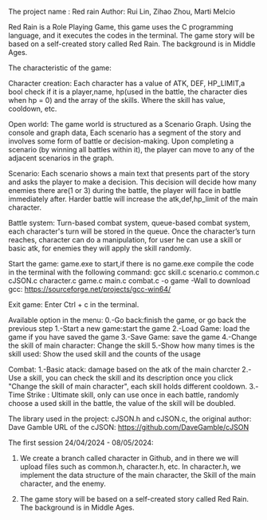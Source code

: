 The project name : Red rain
Author: Rui Lin, Zihao Zhou, Marti Melcio

Red Rain is a Role Playing Game, this game uses the C programming language, and it executes the codes in the terminal. The game story will be based on a self-created story called Red Rain. The background is in Middle Ages.

The characteristic of the game:

Character creation:	Each character has a value of ATK, DEF, HP_LIMIT,a bool check if it is a player,name, hp(used in the battle, the character dies when hp = 0) and the array of the skills. Where the skill has value, cooldown, etc.

Open world: The game world is structured as a Scenario Graph. Using the console and graph data, Each scenario has a segment of the story and involves some form of battle or decision-making. Upon completing a scenario (by winning all battles within it), the player can move to any of the adjacent scenarios in the graph.

Scenario: Each scenario shows a main text that presents part of the story and asks the player to make a decision. This decision will decide how many enemies there are(1 or 3) during the battle, the player will face in battle immediately after. Harder battle will increase the atk,def,hp_limit of the main character.

Battle system: Turn-based combat system, queue-based combat system, each character's turn will be stored in the queue. Once the character’s turn reaches, character can do a manipulation, for user he can use a skill or basic atk, for enemies they will apply the skill randomly.

Start the game: game.exe to start,if there is no game.exe compile the code in the terminal with the following command:
gcc skill.c scenario.c common.c cJSON.c character.c game.c main.c combat.c  -o game -Wall
to download gcc:  https://sourceforge.net/projects/gcc-win64/

Exit game: Enter Ctrl + c in the terminal.

Available option in the menu:
0.-Go back:finish the game, or go back the previous step
1.-Start a new game:start the game
2.-Load Game: load the game if you have saved the game
3.-Save Game: save the game
4.-Change the skill of main character: Change the skill
5.-Show how many times is the skill used: Show the used skill and the counts of the usage

Combat:
1.-Basic atack: damage based on the atk of the main charcter
2.-Use a skill, you can check the skill and its description once you click "Change the skill of main character", each skill holds different cooldown.
3.-Time Strike : Ultimate skill, only can use once in each battle, randomly choose a used skill in the battle, the value of the skill will be doubled.

The library used in the project: cJSON.h and cJSON.c, 
the original author:	Dave Gamble         URL of the cJSON: https://github.com/DaveGamble/cJSON


	




The first session 24/04/2024 - 08/05/2024:
  1. We create a branch called character in Github, and in there we will upload files such as common.h, character.h, etc.
  In character.h, we implement the data structure of the main character, the Skill of the main character, and the enemy.

  2. The game story will be based on a self-created story called Red Rain. The background is in Middle Ages.
